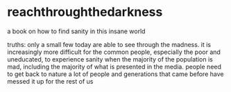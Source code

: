 # reachthroughthedarkness
a book on how to find sanity in this insane world


truths:
only a small few today are able to see through the madness. it is increasingly more difficult for the common people, especially the poor and uneducated, to experience sanity when the majority of the population is mad, including the majority of what is presented in the media.
people need to get back to nature
a lot of people and generations that came before have messed it up for the rest of us
